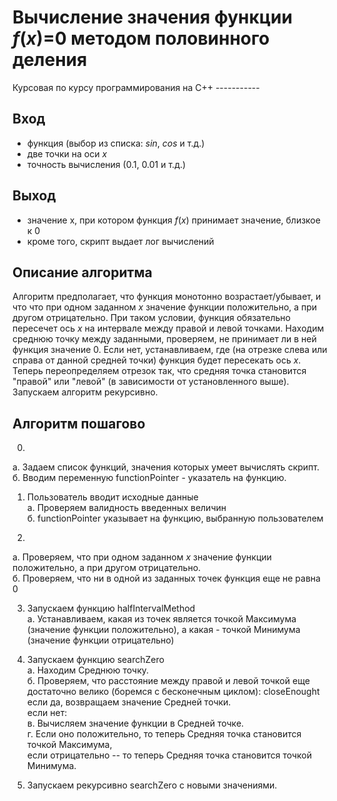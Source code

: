 <h1>Вычисление значения функции <em>f</em>(<em>x</em>)=0 методом половинного деления </h1>
Курсовая по курсу программирования на С++  
 -----------

<h2>Вход</h2>
<ul>
<li>функция (выбор из списка: <em>sin</em>, <em>cos</em> и т.д.)</li>
<li>две точки на оси <em>x</em></li>
<li>точность вычисления (0.1, 0.01 и т.д.)</li>
</ul>

<h2>Выход</h2>
<ul>
<li>значение x, при котором функция <em>f</em>(<em>x</em>) принимает значение, близкое к 0</li>
<li>кроме того, скрипт выдает лог вычислений</li>
</ul>

<h2>Описание алгоритма</h2>
Алгоритм предполагает, что функция монотонно возрастает/убывает, и что что при одном заданном <em>x</em> значение функции 
положительно, а при другом отрицательно. При таком условии, функция обязательно пересечет ось <em>x</em> на интервале
между правой и левой точками.  
Находим среднюю точку между заданными, проверяем, не принимает ли в ней функция значение 0.  
Если нет, устанавливаем, где (на отрезке слева или справа от данной средней точки) функция будет пересекать ось <em>x</em>.  
Теперь переопределяем отрезок так, что средняя точка становится "правой" или "левой" (в зависимости от установленного выше).  
Запускаем алгоритм рекурсивно.

<strong>Алгоритм пошагово</strong>  
 -----------
0.  
а. Задаем список функций, значения которых умеет вычислять скрипт.  
б. Вводим переменную functionPointer - указатель на функцию.  

1. Пользователь вводит исходные данные  
а. Проверяем валидность введенных величин  
б. functionPointer указывает на функцию, выбранную пользователем  

2. 
а. Проверяем, что при одном заданном <em>x</em> значение функции положительно, а при другом отрицательно.  
б. Проверяем, что ни в одной из заданных точек функция еще не равна 0  

3. Запускаем функцию halfIntervalMethod  
a. Устанавливаем, какая из точек является точкой Максимума (значение функции положительно), а какая - точкой Минимума (значение функции отрицательно) 

4. Запускаем функцию searchZero  
а. Находим Cреднюю точку.  
б. Проверяем, что расстояние между правой и левой точкой еще достаточно велико (боремся с бесконечным циклом): closeEnought  
   если да, возвращаем значение Cредней точки.  
   если нет:  
в. Вычисляем значение функции в Cредней точке.  
г. Если оно положительно, то теперь Cредняя точка становится точкой Максимума,  
   если отрицательно -- то теперь Cредняя точка становится точкой Mинимума.  
   
5. Запускаем рекурсивно searchZero с новыми значениями.
